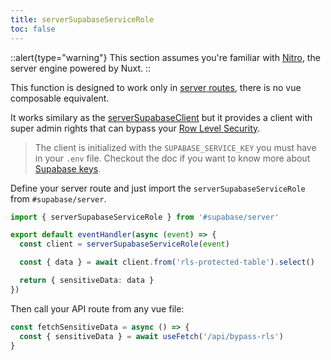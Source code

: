 ```yaml
---
title: serverSupabaseServiceRole
toc: false
---
```


::alert{type="warning"}
 This section assumes you're familiar with [Nitro](https://v3.nuxtjs.org/guide/concepts/server-engine), the server engine powered by Nuxt.
::

This function is designed to work only in [server routes](https://v3.nuxtjs.org/guide/features/server-routes/), there is no vue composable equivalent. 

It works similary as the [serverSupabaseClient](/usage/services/server-supabase-client) but it provides a client with super admin rights that can bypass your [Row Level Security](https://supabase.com/docs/guides/auth/row-level-security).

> The client is initialized with the `SUPABASE_SERVICE_KEY` you must have in your `.env` file. Checkout the doc if you want to know more about [Supabase keys](https://supabase.com/docs/learn/auth-deep-dive/auth-deep-dive-jwts#jwts-in-supabase).

Define your server route and just import the `serverSupabaseServiceRole` from `#supabase/server`.

```ts [server/api/bypass-rls.ts]
import { serverSupabaseServiceRole } from '#supabase/server'

export default eventHandler(async (event) => {
  const client = serverSupabaseServiceRole(event)

  const { data } = await client.from('rls-protected-table').select()

  return { sensitiveData: data }
})
```

Then call your API route from any vue file:

```ts [pages/index.vue]
const fetchSensitiveData = async () => {
  const { sensitiveData } = await useFetch('/api/bypass-rls')
}
```
